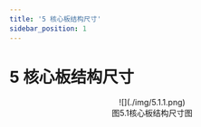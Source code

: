 ```yaml
---
title: '5 核心板结构尺寸'
sidebar_position: 1
---
```


# 5 核心板结构尺寸

<center>
![](./img/5.1.1.png)<br />
图5.1核心板结构尺寸图
</center>



